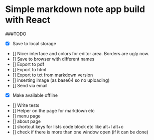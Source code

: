 # Simple markdown note app build with React

###TODO
- [x] Save to local storage
- [] Nicer interface and colors for editor area. Borders are ugly now.
- [] Save to browser with different names
- [] Export to pdf
- [] Export to html
- [] Export to txt from markdown version
- [] inserting image (as base64 so no uploading)
- [] Send via email
- [x] Make available offline
- [] Write tests
- [] Helper on the page for markdown etc
- [] menu page
- [] about page
- [] shortcut keys for lists code block etc like alt+l alt+c
- [] check if there is more than one window open (if it can be done)